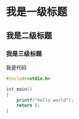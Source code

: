 # 我是一级标题

## 我是二级标题

### 我是三级标题

我是代码

```c
#include<stdio.h>

int main()
{
    printf("hello world");
    return 0;
}
```
